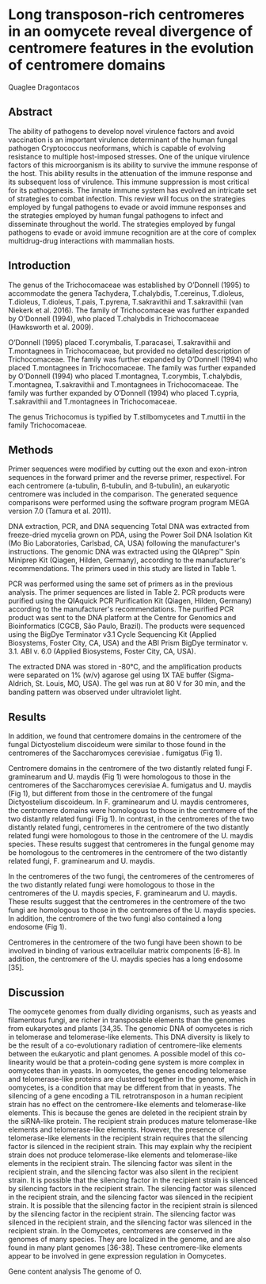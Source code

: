 # Long transposon-rich centromeres in an oomycete reveal divergence of centromere features in the evolution of centromere domains
Quaglee Dragontacos


## Abstract
The ability of pathogens to develop novel virulence factors and avoid vaccination is an important virulence determinant of the human fungal pathogen Cryptococcus neoformans, which is capable of evolving resistance to multiple host-imposed stresses. One of the unique virulence factors of this microorganism is its ability to survive the immune response of the host. This ability results in the attenuation of the immune response and its subsequent loss of virulence. This immune suppression is most critical for its pathogenesis. The innate immune system has evolved an intricate set of strategies to combat infection. This review will focus on the strategies employed by fungal pathogens to evade or avoid immune responses and the strategies employed by human fungal pathogens to infect and disseminate throughout the world. The strategies employed by fungal pathogens to evade or avoid immune recognition are at the core of complex multidrug-drug interactions with mammalian hosts.


## Introduction
The genus of the Trichocomaceae was established by O’Donnell (1995) to accommodate the genera Tachydera, T.chalybdis, T.cereinus, T.dioleus, T.dioleus, T.dioleus, T.pais, T.pyrena, T.sakravithii and T.sakravithii (van Niekerk et al. 2016). The family of Trichocomaceae was further expanded by O’Donnell (1994), who placed T.chalybdis in Trichocomaceae (Hawksworth et al. 2009).

O’Donnell (1995) placed T.corymbalis, T.paracasei, T.sakravithii and T.montagnees in Trichocomaceae, but provided no detailed description of Trichocomaceae. The family was further expanded by O’Donnell (1994) who placed T.montagnees in Trichocomaceae. The family was further expanded by O’Donnell (1994) who placed T.montagnea, T.corymbis, T.chalybdis, T.montagnea, T.sakravithii and T.montagnees in Trichocomaceae. The family was further expanded by O’Donnell (1994) who placed T.cypria, T.sakravithii and T.montagnees in Trichocomaceae.

The genus Trichocomus is typified by T.stilbomycetes and T.muttii in the family Trichocomaceae.


## Methods
Primer sequences were modified by cutting out the exon and exon-intron sequences in the forward primer and the reverse primer, respectivel. For each centromere (a-tubulin, ß-tubulin, and ß-tubulin), an eukaryotic centromere was included in the comparison. The generated sequence comparisons were performed using the software program program MEGA version 7.0 (Tamura et al. 2011).

DNA extraction, PCR, and DNA sequencing
Total DNA was extracted from freeze-dried mycelia grown on PDA, using the Power Soil DNA Isolation Kit (Mo Bio Laboratories, Carlsbad, CA, USA) following the manufacturer's instructions. The genomic DNA was extracted using the QIAprep™ Spin Miniprep Kit (Qiagen, Hilden, Germany), according to the manufacturer's recommendations. The primers used in this study are listed in Table 1.

PCR was performed using the same set of primers as in the previous analysis. The primer sequences are listed in Table 2. PCR products were purified using the QIAquick PCR Purification Kit (Qiagen, Hilden, Germany) according to the manufacturer's recommendations. The purified PCR product was sent to the DNA platform at the Centre for Genomics and Bioinformatics (CGCB, São Paulo, Brazil). The products were sequenced using the BigDye Terminator v3.1 Cycle Sequencing Kit (Applied Biosystems, Foster City, CA, USA) and the ABI Prism BigDye terminator v. 3.1. ABI v. 6.0 (Applied Biosystems, Foster City, CA, USA).

The extracted DNA was stored in -80°C, and the amplification products were separated on 1% (w/v) agarose gel using 1X TAE buffer (Sigma-Aldrich, St. Louis, MO, USA). The gel was run at 80 V for 30 min, and the banding pattern was observed under ultraviolet light.


## Results
In addition, we found that centromere domains in the centromere of the fungal Dictyostelium discoideum were similar to those found in the centromeres of the Saccharomyces cerevisiae . fumigatus (Fig 1).

Centromere domains in the centromere of the two distantly related fungi F. graminearum and U. maydis (Fig 1) were homologous to those in the centromeres of the Saccharomyces cerevisiae A. fumigatus and U. maydis (Fig 1), but different from those in the centromere of the fungal Dictyostelium discoideum. In F. graminearum and U. maydis centromeres, the centromere domains were homologous to those in the centromere of the two distantly related fungi (Fig 1). In contrast, in the centromeres of the two distantly related fungi, centromeres in the centromere of the two distantly related fungi were homologous to those in the centromere of the U. maydis species. These results suggest that centromeres in the fungal genome may be homologous to the centromeres in the centromere of the two distantly related fungi, F. graminearum and U. maydis.

In the centromeres of the two fungi, the centromeres of the centromeres of the two distantly related fungi were homologous to those in the centromeres of the U. maydis species, F. graminearum and U. maydis. These results suggest that the centromeres in the centromere of the two fungi are homologous to those in the centromeres of the U. maydis species. In addition, the centromere of the two fungi also contained a long endosome (Fig 1).

Centromeres in the centromere of the two fungi have been shown to be involved in binding of various extracellular matrix components [6-8]. In addition, the centromere of the U. maydis species has a long endosome [35].


## Discussion
The oomycete genomes from dually dividing organisms, such as yeasts and filamentous fungi, are richer in transposable elements than the genomes from eukaryotes and plants [34,35. The genomic DNA of oomycetes is rich in telomerase and telomerase-like elements. This DNA diversity is likely to be the result of a co-evolutionary radiation of centromere-like elements between the eukaryotic and plant genomes. A possible model of this co-linearity would be that a protein-coding gene system is more complex in oomycetes than in yeasts. In oomycetes, the genes encoding telomerase and telomerase-like proteins are clustered together in the genome, which in oomycetes, is a condition that may be different from that in yeasts. The silencing of a gene encoding a TIL retrotransposon in a human recipient strain has no effect on the centromere-like elements and telomerase-like elements. This is because the genes are deleted in the recipient strain by the siRNA-like protein. The recipient strain produces mature telomerase-like elements and telomerase-like elements. However, the presence of telomerase-like elements in the recipient strain requires that the silencing factor is silenced in the recipient strain. This may explain why the recipient strain does not produce telomerase-like elements and telomerase-like elements in the recipient strain. The silencing factor was silent in the recipient strain, and the silencing factor was also silent in the recipient strain. It is possible that the silencing factor in the recipient strain is silenced by silencing factors in the recipient strain. The silencing factor was silenced in the recipient strain, and the silencing factor was silenced in the recipient strain. It is possible that the silencing factor in the recipient strain is silenced by the silencing factor in the recipient strain. The silencing factor was silenced in the recipient strain, and the silencing factor was silenced in the recipient strain. In the Oomycetes, centromeres are conserved in the genomes of many species. They are localized in the genome, and are also found in many plant genomes [36-38]. These centromere-like elements appear to be involved in gene expression regulation in Oomycetes.

Gene content analysis
The genome of O.
